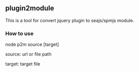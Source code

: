 ## plugin2module

This is a tool for convert jquery plugin to seajs/spmjs module.

### How to use

node p2m source [target]

source: url or file path

target: target file
